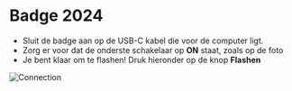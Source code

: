 # Badge 2024

- Sluit de badge aan op de USB-C kabel die voor de computer ligt.
- Zorg er voor dat de onderste schakelaar op **ON** staat, zoals op de foto
- Je bent klaar om te flashen! Druk hieronder op de knop **Flashen**

![Connection](/boards/badge_2024/connection.webp)
